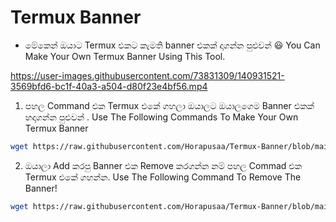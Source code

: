 # Termux Banner

* මේකෙන් ඔයාට Termux එකට කැමති banner එකක් දාගන්න පුළුවන් 😃
You Can Make Your Own Termux Banner Using This Tool.

https://user-images.githubusercontent.com/73831309/140931521-3569bfd6-bc1f-40a3-a504-d80f23e4bf56.mp4

1. පහල Command එක Termux එකේ ගහලා ඔයාලට ඔයාලගෙම Banner එකක් හදාගන්න පුළුවන් .
Use The Following Commands To Make Your Own Termux Banner
```bash
wget https://raw.githubusercontent.com/Horapusaa/Termux-Banner/blob/main/termux-banner.sh ;bash termux-banner.sh
```

2. ඔයාලා Add කරපු Banner එක Remove කරගන්න නම් පහල Commad එක Termux එකේ ගහන්න.
Use The Following Command To Remove The Banner!
```bash
wget https://raw.githubusercontent.com/Horapusaa/Termux-Banner/blob/main/remove.sh ;bash remove.sh
```
